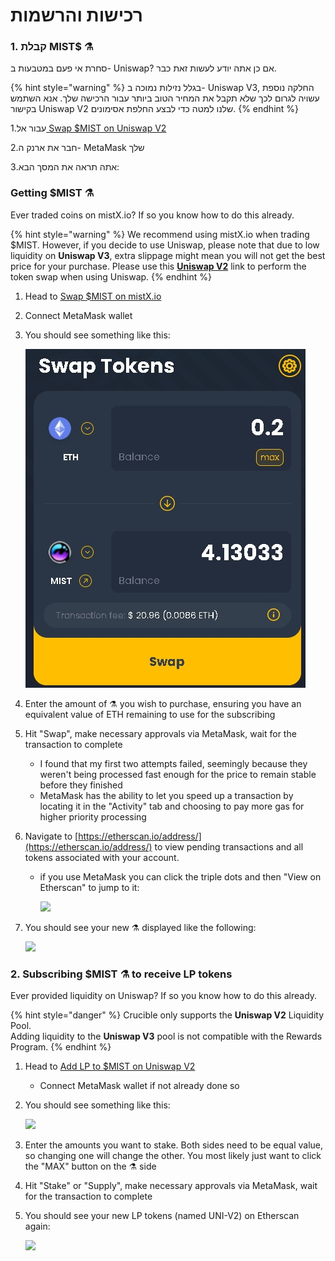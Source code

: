 # רכישות והרשמות

### 1. קבלת MIST$ ⚗️

סחרת אי פעם במטבעות ב- Uniswap? אם כן אתה יודע לעשות זאת כבר.

{% hint style="warning" %}
בגלל נזילות נמוכה ב- Uniswap V3, החלקה נוספת עשויה לגרום לכך שלא תקבל את המחיר הטוב ביותר עבור הרכישה שלך. אנא השתמש בקישור Uniswap V2 שלנו למטה כדי לבצע החלפת אסימונים.
{% endhint %}



1.עבור אל[ Swap $MIST on Uniswap V2](http://swap.alchemist.wtf/)

2.חבר את ארנק ה- MetaMask שלך

3.אתה תראה את המסך הבא:



### Getting $MIST ⚗️

Ever traded coins on mistX.io? If so you know how to do this already.

{% hint style="warning" %}
We recommend using mistX.io when trading $MIST.  However, if you decide to use Uniswap, please note that due to low liquidity on **Uniswap V3**, extra slippage might mean you will not get the best price for your purchase. Please use this [**Uniswap V2**](https://app.uniswap.org/#/swap?outputCurrency=0x88acdd2a6425c3faae4bc9650fd7e27e0bebb7ab&use=V2) link to perform the token swap when using Uniswap.
{% endhint %}

1. Head to [Swap $MIST on mistX.io](http://swap.alchemist.wtf/)
2. Connect MetaMask wallet
3. You should see something like this:

    ![](.gitbook/assets/swap%20%282%29%20%282%29%20%282%29%20%281%29.jpg)

4.  Enter the amount of ⚗️ you wish to purchase, ensuring you have an equivalent value of ETH remaining to use for the subscribing
5. Hit "Swap", make necessary approvals via MetaMask, wait for the transaction to complete
   * I found that my first two attempts failed, seemingly because they weren't being processed fast enough for the price to remain stable before they finished
   * MetaMask has the ability to let you speed up a transaction by locating it in the "Activity" tab and choosing to pay more gas for higher priority processing
6. Navigate to [https://etherscan.io/address/](https://etherscan.io/address/) to view pending transactions and all tokens associated with your account.
   * if you use MetaMask you can click the triple dots and then "View on Etherscan" to jump to it:

     ![](https://i.imgur.com/jdzodQP.png)
7. You should see your new ⚗️ displayed like the following:

    ![](https://i.imgur.com/bF9wsrg.png)

### 2. Subscribing $MIST ⚗️ to receive LP tokens

Ever provided liquidity on Uniswap? If so you know how to do this already.

{% hint style="danger" %}
Crucible only supports the **Uniswap V2** Liquidity Pool.   
Adding liquidity to the **Uniswap V3** pool is not compatible with the Rewards Program.
{% endhint %}

1. Head to [Add LP to $MIST on Uniswap V2](https://app.uniswap.org/#/add/v2/0x88acdd2a6425c3faae4bc9650fd7e27e0bebb7ab/ETH)
   * Connect MetaMask wallet if not already done so
2. You should see something like this:

    ![](https://i.imgur.com/7paIEyF.png)

3. Enter the amounts you want to stake. Both sides need to be equal value, so changing one will change the other. You most likely just want to click the "MAX" button on the ⚗️ side
4. Hit "Stake" or "Supply", make necessary approvals via MetaMask, wait for the transaction to complete
5. You should see your new LP tokens \(named UNI-V2\) on Etherscan again:

    ![](https://i.imgur.com/6hAoHGw.png)

## 

